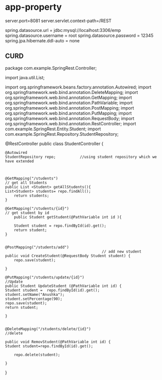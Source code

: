 # app-property


server.port=8081
server.servlet.context-path=/REST

spring.datasource.url = jdbc:mysql://localhost:3306/emp
spring.datasource.username = root
spring.datasource.password = 12345
spring.jpa.hibernate.ddl-auto = none




CURD
------------------------------------------------------------

package com.example.SpringRest.Controller;

import java.util.List;

import org.springframework.beans.factory.annotation.Autowired;
import org.springframework.web.bind.annotation.DeleteMapping;
import org.springframework.web.bind.annotation.GetMapping;
import org.springframework.web.bind.annotation.PathVariable;
import org.springframework.web.bind.annotation.PostMapping;
import org.springframework.web.bind.annotation.PutMapping;
import org.springframework.web.bind.annotation.RequestBody;
import org.springframework.web.bind.annotation.RestController;
import com.example.SpringRest.Entity.Student;
import com.example.SpringRest.Repository.StudentRepository;

@RestController
public class StudentController {
	
	@Autowired
	StudentRepository repo;           //using student repository which we have extended
 
	

	@GetMapping("/students")                                      			// get all Students
	public List	<Student> getAllStudents(){	
	List<Student> students= repo.findAll();	
		return students;			
	}
	 	
	@GetMapping("/students/{id}")				                            // get student by id
		public Student getStudent(@PathVariable int id ){
		
		Student student = repo.findById(id).get();		
		return student;
	}
	

	@PostMapping("/students/add")
												// add new student
	public void CreateStudent(@RequestBody Student student) {	
		repo.save(student);
			
	}
		
	@PutMapping("/students/update/{id}")                              			   //Update
	public Student UpdateStudent (@PathVariable int id) {
	Student student =  repo.findById(id).get();
	student.setName("Anushka");
	student.setPercentage(90);
	repo.save(student);
	return student;
		
	}
	
		
	@DeleteMapping("/students/delete/{id}")					                  //delete
	
	public void RemovStudent(@PathVariable int id) {
	Student student=repo.findById(id).get();
		
		repo.delete(student);
			
	}

}


